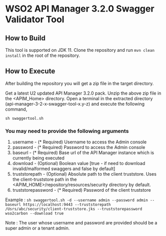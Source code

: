 # WSO2 API Manager 3.2.0 Swagger Validator Tool

## How to Build 
This tool is supported on JDK 11.
Clone the repository and run `mvn clean install` in the root of the repository.

## How to Execute
After building the repository you will get a zip file in the target directory.

Get a latest U2 updated API Manager 3.2.0 pack. Unzip the above zip file in the <APIM_Home> directory.
Open a terminal in the extracted directory (api-manager-3-2-x-swagger-tool-x.y-z) and execute the following command,  

`sh swaggertool.sh`

### You may need to provide the following arguments
1. username - (* Required) Username to access the Admin console
2. password - (* Required) Password to access the Admin console
3. baseurl  - (* Required) Base url of the API Manager instance which is currently being executed
4. download - (Optional) Boolean value [true - if need to download invalid/malformed swaggers and false by default]
5. truststorepath - (Optional) Absolute path to the client truststore. Uses the client-truststore path in the <APIM_HOME>/repository/resources/security directory by default.
6. truststorepassword - (* Required) Password of the client truststore

Example :
`sh swaggertool.sh -d --username admin --password admin --baseurl https://localhost:9443 --truststorepath /Usrs/abc/security/client-truststore.jks --truststorepassword wso2carbon --download true`

Note : The user whose username and password are provided should be a super admin or a tenant admin.
